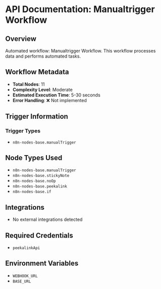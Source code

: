 # API Documentation: Manualtrigger Workflow

## Overview
Automated workflow: Manualtrigger Workflow. This workflow processes data and performs automated tasks.

## Workflow Metadata
- **Total Nodes**: 11
- **Complexity Level**: Moderate
- **Estimated Execution Time**: 5-30 seconds
- **Error Handling**: ❌ Not implemented

## Trigger Information
### Trigger Types
- `n8n-nodes-base.manualTrigger`

## Node Types Used
- `n8n-nodes-base.manualTrigger`
- `n8n-nodes-base.stickyNote`
- `n8n-nodes-base.noOp`
- `n8n-nodes-base.peekalink`
- `n8n-nodes-base.if`

## Integrations
- No external integrations detected

## Required Credentials
- `peekalinkApi`

## Environment Variables
- `WEBHOOK_URL`
- `BASE_URL`
